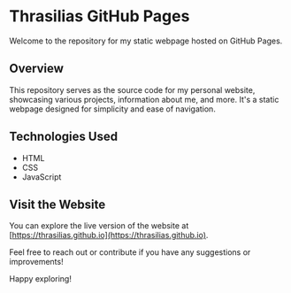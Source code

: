 # Thrasilias GitHub Pages

Welcome to the repository for my static webpage hosted on GitHub Pages.

## Overview
This repository serves as the source code for my personal website, showcasing various projects, information about me, and more. It's a static webpage designed for simplicity and ease of navigation.

## Technologies Used
- HTML
- CSS
- JavaScript

## Visit the Website
You can explore the live version of the website at [https://thrasilias.github.io](https://thrasilias.github.io).

Feel free to reach out or contribute if you have any suggestions or improvements!

Happy exploring!
